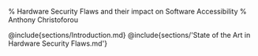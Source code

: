 % Hardware Security Flaws and their impact on Software Accessibility
% Anthony Christoforou

@include{sections/Introduction.md} 
@include{sections/'State of the Art in Hardware Security Flaws.md'}